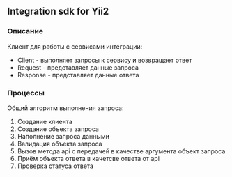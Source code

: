 ## Integration sdk for Yii2

### Описание
Клиент для работы с сервисами интеграции:
* Client - выполняет запросы к сервису и возвращает ответ
* Request - представляет данные запроса
* Response - представляет данные ответа

### Процессы
Общий алгоритм выполнения запроса:
1. Создание клиента
2. Создание объекта запроса
3. Наполнение запроса данными
4. Валидация объекта запроса
5. Вызов метода api с передачей в качестве аргумента объект запроса
6. Приём объекта ответа в качетсве ответа от api
7. Проверка статуса ответа
